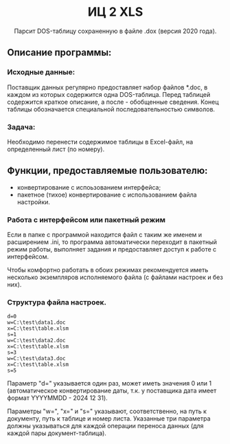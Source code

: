 <div align="center">
    <h1>ИЦ 2 XLS</h1>
    <p>Парсит DOS-таблицу сохраненную в файле .dox (версия 2020 года).</p>
</div>

## Описание программы:
### Исходные данные:
Поставщик данных регулярно предоставляет набор файлов *.doc, 
в каждом из которых содержится одна DOS-таблица.
Перед таблицей содержится краткое описание, а после - обобщенные сведения.
Конец таблицы обозначается специальной последовательностью символов.


### Задача:
Необходимо перенести содержимое таблицы в Excel-файл, 
на определенный лист (по номеру).

## Функции, предоставляемые пользователю:
- конвертирование с испоьзованием интерфейса;
- пакетное (тихое) конвертирование с использованием файла настройки.

### Работа с интерфейсом или пакетный режим
Если в папке с программой находится файл с таким же именем и расширением .ini, 
то программа автоматически переходит в пакетный режим работы, выполняет задания 
и предоставляет доступ к работе с интерфейсом.

Чтобы комфортно работать в обоих режимах рекомендуется иметь несколько экземпляров исполняемого файла 
(с файлами настроек и без них).

### Структура файла настроек.
``` 
d=0
w=C:\test\data1.doc
x=C:\test\table.xlsm
s=1
w=C:\test\data2.doc
x=C:\test\table.xlsm
s=3
w=C:\test\data3.doc
x=C:\test\table.xlsm
s=5
```
Параметр "d=" указывается один раз, может иметь значения 0 или 1 
(автоматическое конвертирование даты, т.к. у поставщика дата имеет формат YYYYMMDD - 2024 12 31).

Параметры "w=", "x=" и "s=" указывают, соответственно, на путь к документу, путь к таблице и номер листа.
Указанные три параметра должны указываться для каждой операции переноса данных (для каждой пары документ-таблица).
